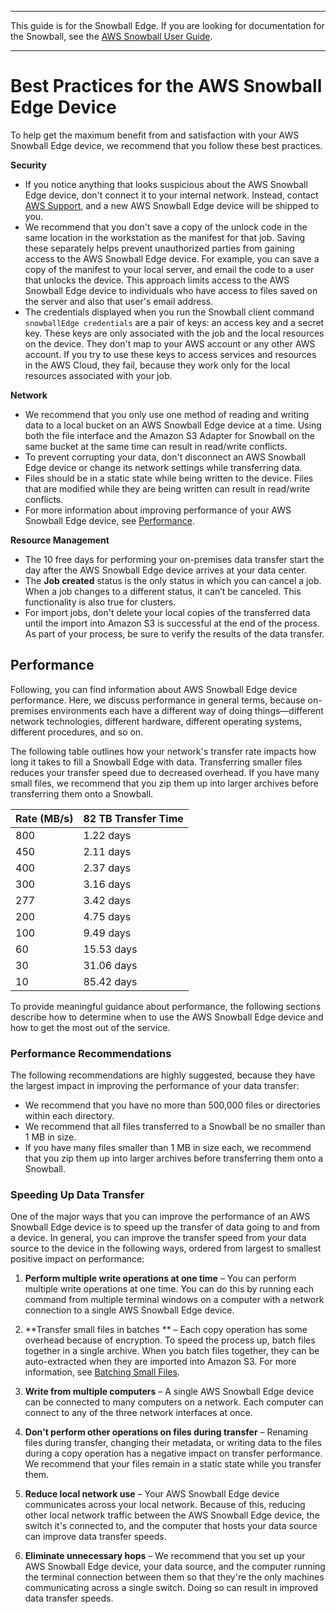 --------

This guide is for the Snowball Edge\. If you are looking for documentation for the Snowball, see the [AWS Snowball User Guide](https://docs.aws.amazon.com/snowball/latest/ug/whatissnowball.html)\.

--------

# Best Practices for the AWS Snowball Edge Device<a name="BestPractices"></a>

To help get the maximum benefit from and satisfaction with your AWS Snowball Edge device, we recommend that you follow these best practices\.

**Security**
+ If you notice anything that looks suspicious about the AWS Snowball Edge device, don't connect it to your internal network\. Instead, contact [AWS Support](https://aws.amazon.com/premiumsupport/), and a new AWS Snowball Edge device will be shipped to you\.
+ We recommend that you don't save a copy of the unlock code in the same location in the workstation as the manifest for that job\. Saving these separately helps prevent unauthorized parties from gaining access to the AWS Snowball Edge device\. For example, you can save a copy of the manifest to your local server, and email the code to a user that unlocks the device\. This approach limits access to the AWS Snowball Edge device to individuals who have access to files saved on the server and also that user's email address\.
+ The credentials displayed when you run the Snowball client command `snowballEdge credentials` are a pair of keys: an access key and a secret key\. These keys are only associated with the job and the local resources on the device\. They don't map to your AWS account or any other AWS account\. If you try to use these keys to access services and resources in the AWS Cloud, they fail, because they work only for the local resources associated with your job\.

**Network**
+ We recommend that you only use one method of reading and writing data to a local bucket on an AWS Snowball Edge device at a time\. Using both the file interface and the Amazon S3 Adapter for Snowball on the same bucket at the same time can result in read/write conflicts\.
+ To prevent corrupting your data, don't disconnect an AWS Snowball Edge device or change its network settings while transferring data\.
+ Files should be in a static state while being written to the device\. Files that are modified while they are being written can result in read/write conflicts\.
+ For more information about improving performance of your AWS Snowball Edge device, see [Performance](#performance)\.

**Resource Management**
+ The 10 free days for performing your on\-premises data transfer start the day after the AWS Snowball Edge device arrives at your data center\.
+ The **Job created** status is the only status in which you can cancel a job\. When a job changes to a different status, it can’t be canceled\. This functionality is also true for clusters\.
+ For import jobs, don't delete your local copies of the transferred data until the import into Amazon S3 is successful at the end of the process\. As part of your process, be sure to verify the results of the data transfer\.

## Performance<a name="performance"></a>

Following, you can find information about AWS Snowball Edge device performance\. Here, we discuss performance in general terms, because on\-premises environments each have a different way of doing things—different network technologies, different hardware, different operating systems, different procedures, and so on\.

The following table outlines how your network's transfer rate impacts how long it takes to fill a Snowball Edge with data\. Transferring smaller files reduces your transfer speed due to decreased overhead\. If you have many small files, we recommend that you zip them up into larger archives before transferring them onto a Snowball\.


| Rate \(MB/s\) | 82 TB Transfer Time | 
| --- | --- | 
| 800 | 1\.22 days | 
| 450 | 2\.11 days | 
| 400 | 2\.37 days | 
| 300 | 3\.16 days | 
| 277 | 3\.42 days | 
| 200 | 4\.75 days | 
| 100 | 9\.49 days | 
| 60 | 15\.53 days | 
| 30 | 31\.06 days | 
| 10 | 85\.42 days | 

To provide meaningful guidance about performance, the following sections describe how to determine when to use the AWS Snowball Edge device and how to get the most out of the service\.

### Performance Recommendations<a name="perf-recommendations"></a>

The following recommendations are highly suggested, because they have the largest impact in improving the performance of your data transfer:
+ We recommend that you have no more than 500,000 files or directories within each directory\.
+ We recommend that all files transferred to a Snowball be no smaller than 1 MB in size\.
+ If you have many files smaller than 1 MB in size each, we recommend that you zip them up into larger archives before transferring them onto a Snowball\.

### Speeding Up Data Transfer<a name="transferspeed"></a>

One of the major ways that you can improve the performance of an AWS Snowball Edge device is to speed up the transfer of data going to and from a device\. In general, you can improve the transfer speed from your data source to the device in the following ways, ordered from largest to smallest positive impact on performance:

1. **Perform multiple write operations at one time** – You can perform multiple write operations at one time\. You can do this by running each command from multiple terminal windows on a computer with a network connection to a single AWS Snowball Edge device\.

1. **Transfer small files in batches ** – Each copy operation has some overhead because of encryption\. To speed the process up, batch files together in a single archive\. When you batch files together, they can be auto\-extracted when they are imported into Amazon S3\. For more information, see [Batching Small Files](batching-small-files.md)\.

1. **Write from multiple computers** – A single AWS Snowball Edge device can be connected to many computers on a network\. Each computer can connect to any of the three network interfaces at once\.

1. **Don't perform other operations on files during transfer** – Renaming files during transfer, changing their metadata, or writing data to the files during a copy operation has a negative impact on transfer performance\. We recommend that your files remain in a static state while you transfer them\. 

1. **Reduce local network use** – Your AWS Snowball Edge device communicates across your local network\. Because of this, reducing other local network traffic between the AWS Snowball Edge device, the switch it's connected to, and the computer that hosts your data source can improve data transfer speeds\.

1. **Eliminate unnecessary hops** – We recommend that you set up your AWS Snowball Edge device, your data source, and the computer running the terminal connection between them so that they're the only machines communicating across a single switch\. Doing so can result in improved data transfer speeds\.